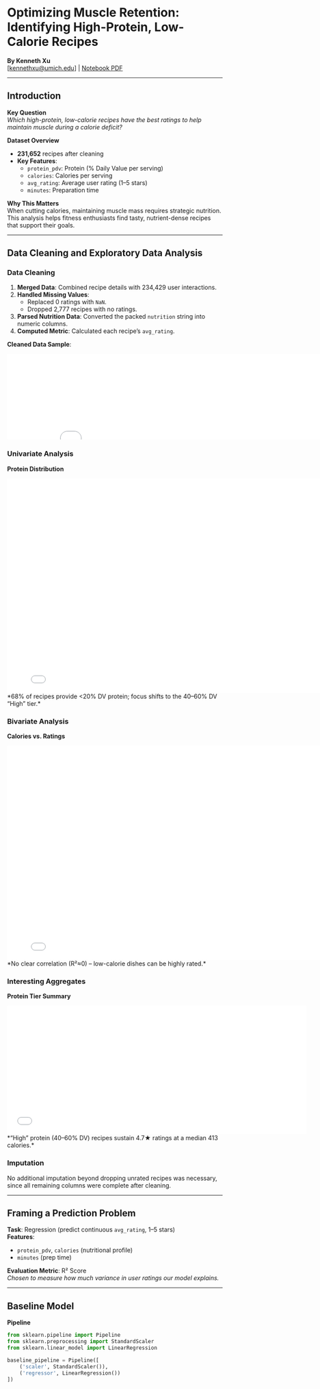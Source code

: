 # Optimizing Muscle Retention: Identifying High-Protein, Low-Calorie Recipes  
**By Kenneth Xu**  
[kennethxu@umich.edu] | [Notebook PDF](link-to-your-pdf)  

---

## Introduction  
**Key Question**  
*Which high-protein, low-calorie recipes have the best ratings to help maintain muscle during a calorie deficit?*  

**Dataset Overview**  
- **231,652** recipes after cleaning  
- **Key Features**:  
  - `protein_pdv`: Protein (% Daily Value per serving)  
  - `calories`: Calories per serving  
  - `avg_rating`: Average user rating (1–5 stars)  
  - `minutes`: Preparation time  

**Why This Matters**  
When cutting calories, maintaining muscle mass requires strategic nutrition. This analysis helps fitness enthusiasts find tasty, nutrient-dense recipes that support their goals.

---

## Data Cleaning and Exploratory Data Analysis  

### Data Cleaning  
1. **Merged Data**: Combined recipe details with 234,429 user interactions.  
2. **Handled Missing Values**:  
   - Replaced 0 ratings with `NaN`.  
   - Dropped 2,777 recipes with no ratings.  
3. **Parsed Nutrition Data**: Converted the packed `nutrition` string into numeric columns.  
4. **Computed Metric**: Calculated each recipe’s `avg_rating`.  

**Cleaned Data Sample**:  
<iframe src="assets/cleaned-data-sample.html" width=800 height=200 frameborder=0></iframe>

### Univariate Analysis  
**Protein Distribution**  
<iframe src="assets/protein-distribution.html" width=800 height=500 frameborder=0></iframe>  
*68% of recipes provide <20% DV protein; focus shifts to the 40–60% DV “High” tier.*

### Bivariate Analysis  
**Calories vs. Ratings**  
<iframe src="assets/calories-vs-rating.html" width=800 height=500 frameborder=0></iframe>  
*No clear correlation (R²≈0) – low-calorie dishes can be highly rated.*

### Interesting Aggregates  
**Protein Tier Summary**  
<iframe src="assets/protein-tiers-table.html" width=700 height=300 frameborder=0></iframe>  
*“High” protein (40–60% DV) recipes sustain 4.7★ ratings at a median 413 calories.*

### Imputation  
No additional imputation beyond dropping unrated recipes was necessary, since all remaining columns were complete after cleaning.

---

## Framing a Prediction Problem  
**Task**: Regression (predict continuous `avg_rating`, 1–5 stars)  
**Features**:  
- `protein_pdv`, `calories` (nutritional profile)  
- `minutes` (prep time)  

**Evaluation Metric**: R² Score  
*Chosen to measure how much variance in user ratings our model explains.*

---

## Baseline Model  
**Pipeline**  
```python
from sklearn.pipeline import Pipeline
from sklearn.preprocessing import StandardScaler
from sklearn.linear_model import LinearRegression

baseline_pipeline = Pipeline([
    ('scaler', StandardScaler()),
    ('regressor', LinearRegression())
])
